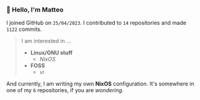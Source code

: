 ### 👋 Hello, I'm Matteo

I joined GitHub on `25/04/2023`.
I contributed to `14` repositories and made `1122` commits.

> I am interested in ...
> 
> - **Linux/GNU stuff**
>     - *NixOS*
> - **FOSS**
>   - *vi*

And currently, I am writing my own **NixOS** configuration. It's somewhere in one of my `6` repositories, if you are *wondering*.
